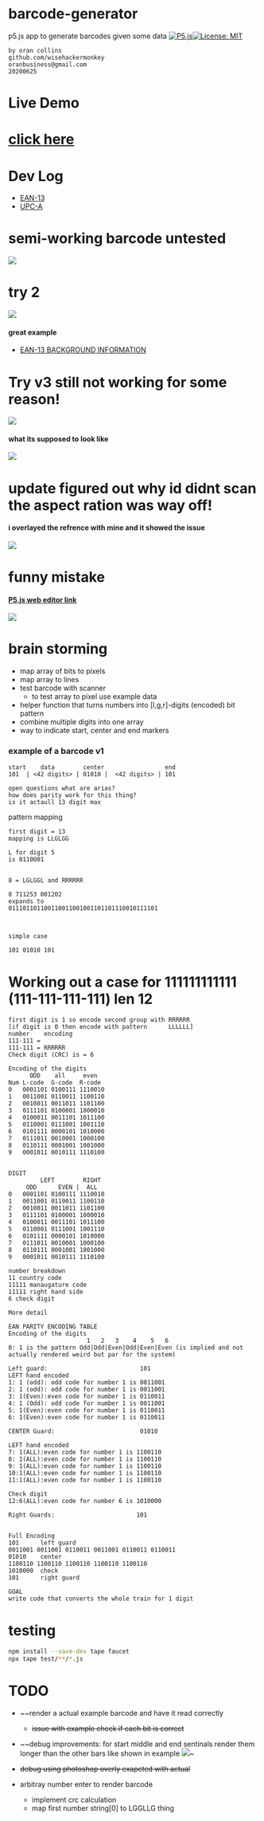 # barcode-generator
 p5.js app to generate barcodes given some data
[![P5.js](https://img.shields.io/badge/P5.js-Enabled-pink.svg)](https://shields.io/)[![License: MIT](https://img.shields.io/badge/License-MIT-yellow.svg)](https://opensource.org/licenses/MIT)
```
by oran collins
github.com/wisehackermonkey
oranbusiness@gmail.com
20200625
```

# Live Demo
# [click here](#)



# Dev Log


- [EAN-13](https://en.wikipedia.org/wiki/International_Article_Number)
- [UPC-A](https://en.wikipedia.org/wiki/Universal_Product_Code)

# semi-working barcode untested
![](./Screenshot_3.png)

# try 2
![](https://i.postimg.cc/NFGQYcWQ/screenshot-3.png)

#### great example 
- [EAN-13 BACKGROUND INFORMATION](http://www.barcodeisland.com/ean13.phtml)

# Try v3 still not working for some reason!
![](https://i.postimg.cc/DZ6mcsZ2/screenshot-6.png)
#### what its supposed to look like
![](http://www.barcodeisland.com/ean13-2.gif)


# update figured out why id didnt scan the aspect ration was way off!
#### i overlayed the refrence with mine and it showed the issue
![](./Screenshot_2.png)

# funny mistake
#### [P5.js web editor link](https://editor.p5js.org/wisemonkey/present/3BL7cmc4a)
![](https://i.postimg.cc/ChX2FtLs/screenshot-5.png)

# brain storming
- map array of bits to pixels
- map array to lines 
- test barcode with scanner
    - to test array to pixel use example data
- helper function that turns numbers into [l,g,r]-digits (encoded) bit pattern
- combine multiple digits into one array
- way to indicate start, center and end markers

### example of a barcode v1
```
start    data        center                 end
101  | <42 digits> | 01010 |  <42 digits> | 101
```

```
open questions what are arias?
how does parity work for this thing?
is it actaull 13 digit max
```

pattern mapping
```
first digit = 13
mapping is LLGLGG

L for digit 5
is 0110001


8 = LGLGGL and RRRRRR

8 711253 001202
expands to 
011101101100110011001001101101110010111101



simple case 

101 01010 101
```

# Working out a case for 111111111111 (111-111-111-111) len 12
```text
first digit is 1 so encode second group with RRRRRR
[if digit is 0 then encode with pattern      LLLLLL]
number    encoding
111-111 = 
111-111 = RRRRRR
Check digit (CRC) is = 6

Encoding of the digits
      ODD    all     even
Num L-code	G-code	R-code
0	0001101	0100111	1110010
1	0011001	0110011	1100110
2	0010011	0011011	1101100
3	0111101	0100001	1000010
4	0100011	0011101	1011100
5	0110001	0111001	1001110
6	0101111	0000101	1010000
7	0111011	0010001	1000100
8	0110111	0001001	1001000
9	0001011	0010111	1110100

 
DIGIT
         LEFT        RIGHT
     ODD      EVEN |  ALL
0	0001101	0100111	1110010
1	0011001	0110011	1100110
2	0010011	0011011	1101100
3	0111101	0100001	1000010
4	0100011	0011101	1011100
5	0110001	0111001	1001110
6	0101111	0000101	1010000
7	0111011	0010001	1000100
8	0110111	0001001	1001000
9	0001011	0010111	1110100

number breakdown
11 country code
11111 manaugature code 
11111 right hand side 
6 check digit

More detail

EAN PARITY ENCODING TABLE
Encoding of the digits
                      1   2   3    4    5   6
0: 1 is the pattern Odd|Odd|Even|Odd|Even|Even (is implied and not actually rendered weird but par for the system)

Left guard:                          101
LEFT hand encoded
1: 1 (odd): odd code for number 1 is 0011001
2: 1 (odd): odd code for number 1 is 0011001
3: 1(Even):even code for number 1 is 0110011
4: 1 (Odd): odd code for number 1 is 0011001
5: 1(Even):even code for number 1 is 0110011
6: 1(Even):even code for number 1 is 0110011

CENTER Guard:                        01010

LEFT hand encoded
7: 1(ALL):even code for number 1 is 1100110
8: 1(ALL):even code for number 1 is 1100110
9: 1(ALL):even code for number 1 is 1100110
10:1(ALL):even code for number 1 is 1100110
11:1(ALL):even code for number 1 is 1100110

Check digit
12:6(ALL):even code for number 6 is 1010000

Right Guards:                       101


Full Encoding 
101      left guard
0011001 0011001 0110011 0011001 0110011 0110011 
01010    center
1100110 1100110 1100110 1100110 1100110 
1010000  check 
101      right guard

GOAL 
write code that converts the whole train for 1 digit

```

# testing 
```bash
npm install --save-dev tape faucet
npx tape test/**/*.js
```

# TODO
- ~~render a actual example barcode and have it read correctly
    - ~~issue with example check if each bit is correct~~
- ~~debug improvements: for start middle and end sentinals render them longer than the other bars like shown in example ![](http://www.barcodeisland.com/ean13-2.gif)~

- ~~debug using photoshop overly exapcted with actual~~
- arbitray number enter to render barcode
    - implement crc calculation
    - map first number string[0] to LGGLLG thing
